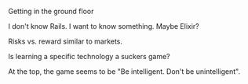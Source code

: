 Getting in the ground floor

I don't know Rails. I want to know something. Maybe Elixir? 

Risks vs. reward similar to markets. 

Is learning a specific technology a suckers game? 

At the top, the game seems to be "Be intelligent. Don't be unintelligent". 
